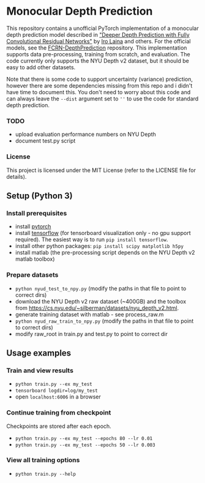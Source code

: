 # Monocular Depth Prediction

This repository contains a unofficial PyTorch implementation of a monocular depth prediction model described in 
["Deeper Depth Prediction with Fully Convolutional Residual Networks"](https://arxiv.org/abs/1606.00373) by [Iro Laina](http://campar.in.tum.de/Main/IroLaina) and others. 
For the official models, see the
[FCRN-DepthPrediction](https://github.com/iro-cp/FCRN-DepthPrediction) repository.
This implementation supports data pre-processing, training from scratch, and evaluation. The code currently only supports the NYU Depth v2 dataset, but it should be easy to add other datasets.

Note that there is some code to support uncertainty (variance) prediction, however there are some dependencies missing from this repo and i didn't have time to document this. You don't need to worry about this code and can always leave the `--dist` argument set to `''` to use the code for standard depth prediction.

### TODO
- upload evaluation performance numbers on NYU Depth
- document test.py script

### License
This project is licensed under the MIT License (refer to the LICENSE file for details).

## Setup (Python 3)

### Install prerequisites
* install [pytorch](https://pytorch.org/)
* install [tensorflow](https://www.tensorflow.org/) (for tensorboard visualization only - no gpu support required). The easiest way is to run `pip install tensorflow`.
* install other python packages: `pip install scipy matplotlib h5py`
* install matlab (the pre-processing script depends on the NYU Depth v2 matlab toolbox)

### Prepare datasets
* `python nyud_test_to_npy.py` (modify the paths in that file to point to correct dirs)
* download the NYU Depth v2 raw dataset (~400GB) and the toolbox from https://cs.nyu.edu/~silberman/datasets/nyu_depth_v2.html.
* generate training dataset with matlab - see process_raw.m
* `python nyud_raw_train_to_npy.py` (modify the paths in that file to point to correct dirs)
* modify raw_root in train.py and test.py to point to correct dir


## Usage examples

### Train and view results
* `python train.py --ex my_test`
* `tensorboard logdir=log/my_test`
* open `localhost:6006` in a browser

### Continue training from checkpoint
Checkpoints are stored after each epoch.

* `python train.py --ex my_test --epochs 80 --lr 0.01`
* `python train.py --ex my_test --epochs 50 --lr 0.003`

### View all training options
* `python train.py --help`
